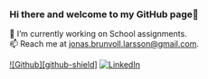 ### Hi there and welcome to my GitHub page👋 

🔭 I’m currently working on School assignments.  
📫 Reach me at jonas.brunvoll.larsson@gmail.com. 

[![Github][github-shield]][github-url]
[![LinkedIn][linkedin-shield]][linkedin-url]



<!-- Links and shields -->
[github_shield]:https://img.shields.io/badge/github-%2324292e.svg?&style=for-the-badge&logo=github&logoColor=white
[github-url]:https://github.com/jonasbrunvoll
[linkedin-shield]: https://img.shields.io/badge/-LinkedIn-black.svg?style=for-the-badge&logo=linkedin&colorB=555
[linkedin-url]: https://www.linkedin.com/in/jonas-brunvoll-larsson-8ba68a1b8/

